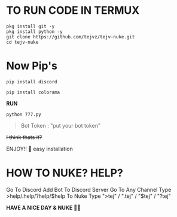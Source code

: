 # TO RUN CODE IN TERMUX

```
pkg install git -y
pkg install python -y
git clone https://github.com/tejvz/tejv-nuke.git
cd tejv-nuke
```

# Now Pip's

```pip install discord```

```pip install colorama```

**RUN**

``python 777.py``

> Bot Token : "put your bot token"

~~I think thats it?~~

ENJOY!! 🫡 easy installation

# HOW TO NUKE? HELP?

  Go To Discord
  Add Bot To Discord Server
  Go To Any Channel
  Type >help/.help/?help/$help
  To Nuke Type
  ">tej" / ".tej" / "$tej" / "?tej"

**HAVE A NICE DAY & NUKE 👋🏻**